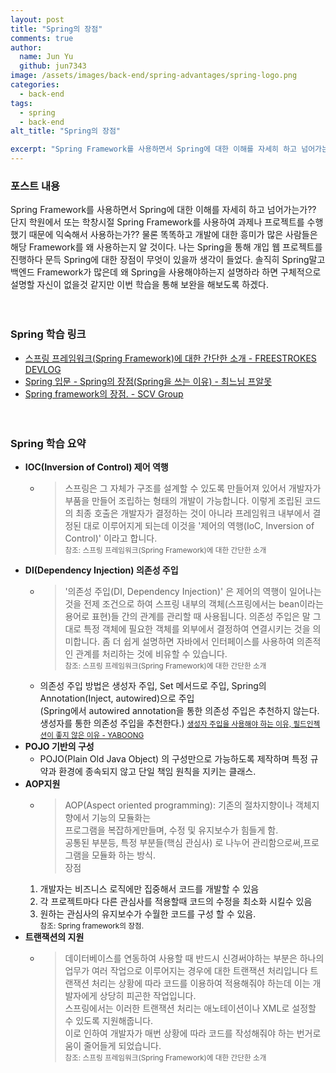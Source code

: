```yaml
---
layout: post
title: "Spring의 장점"
comments: true
author:
  name: Jun Yu
  github: jun7343
image: /assets/images/back-end/spring-advantages/spring-logo.png
categories: 
  - back-end
tags: 
  - spring
  - back-end
alt_title: "Spring의 장점"

excerpt: "Spring Framework를 사용하면서 Spring에 대한 이해를 자세히 하고 넘어가는가?? 단지 학원에서 또는 학창시절 Spring Framework를 사용하여 과제나 프로젝트를 수행했기 때문에 익숙해서 사용하는가?? 물론 똑똑하고 개발에 대한 흥미가 많은 사람들은 해당 Framework를 왜 사용하는지 알 것이다. 나는 Spring을 통해 개입 웹 프로젝트를 진행하다 문득 Spring에 대한 장점이 무엇이 있을까 생각이 들었다. 솔직히 Spring말고 백엔드 Framework가 많은데 왜 Spring을 사용해야하는지 설명하라 하면 구체적으로 설명할 자신이 없을것 같지만 이번 학습을 통해 보완을 해보도록 하겠다."
---
```


### 포스트 내용

Spring Framework를 사용하면서 Spring에 대한 이해를 자세히 하고 넘어가는가?? 단지 학원에서 또는 학창시절 Spring Framework를 사용하여 과제나 프로젝트를 수행했기 때문에 익숙해서 사용하는가?? 물론 똑똑하고 개발에 대한 흥미가 많은 사람들은 해당 Framework를 왜 사용하는지 알 것이다. 나는 Spring을 통해 개입 웹 프로젝트를 진행하다 문득 Spring에 대한 장점이 무엇이 있을까 생각이 들었다. 솔직히 Spring말고 백엔드 Framework가 많은데 왜 Spring을 사용해야하는지 설명하라 하면 구체적으로 설명할 자신이 없을것 같지만 이번 학습을 통해 보완을 해보도록 하겠다.    
<br><br>

### Spring 학습 링크

- [스프링 프레임워크(Spring Framework)에 대한 간단한 소개 - FREESTROKES DEVLOG](https://freestrokes.tistory.com/79)
- [Spring 입문 - Spring의 장점(Spring을 쓰는 이유) - 최느님 프알못](https://csw7432.tistory.com/entry/Spring-입문-Spring의-장점)
- [Spring framework의 장점. - SCV Group](https://scvgroup.tistory.com/61)    
<br><br>

### Spring 학습 요약


- **IOC(Inversion of Control) 제어 역행**
  - >스프링은 그 자체가 구조를 설계할 수 있도록 만들어져 있어서 개발자가 부품을 만들어 조립하는 형태의 개발이 가능합니다. 이렇게 조립된 코드의 최종 호출은 개발자가 결정하는 것이 아니라 프레임워크 내부에서 결정된 대로 이루어지게 되는데 이것을 '제어의 역행(IoC, Inversion of Control)' 이라고 합니다.    
  <small>참조: 스프링 프레임워크(Spring Framework)에 대한 간단한 소개</small>
- **DI(Dependency Injection) 의존성 주입**
  - >'의존성 주입(DI, Dependency Injection)' 은 제어의 역행이 일어나는 것을 전제 조건으로 하여 스프링 내부의 객체(스프링에서는 bean이라는 용어로 표현)들 간의 관계를 관리할 때 사용됩니다. 의존성 주입은 말 그대로 특정 객체에 필요한 객체를 외부에서 결정하여 연결시키는 것을 의미합니다. 좀 더 쉽게 설명하면 자바에서 인터페이스를 사용하여 의존적인 관계를 처리하는 것에 비유할 수 있습니다.    
  <small>참조: 스프링 프레임워크(Spring Framework)에 대한 간단한 소개</small>
  - 의존성 주입 방법은 생성자 주입, Set 메서드로 주입, Spring의 Annotation(Inject, autowired)으로 주입    
  (Spring에서 autowired annotation을 통한 의존성 주입은 추천하지 않는다. 생성자를 통한 의존성 주입을 추천한다.) <small>[생성자 주입을 사용해야 하는 이유, 필드인젝션이 좋지 않은 이유 - YABOONG](https://yaboong.github.io/spring/2019/08/29/why-field-injection-is-bad/)</small>
- **POJO 기반의 구성**
  - POJO(Plain Old Java Object) 의 구성만으로 가능하도록 제작하며 특정 규약과 환경에 종속되지 않고 단일 책임 원칙을 지키는 클래스.
- **AOP지원**
  - >AOP(Aspect oriented programming): 기존의 절차지향이나 객체지향에서 기능의 모듈화는    
  프로그램을 복잡하게만들며, 수정 및 유지보수가 힘들게 함.    
  공통된 부분등, 특정 부분들(핵심 관심사) 로 나누어 관리함으로써,프로그램을 모듈화 하는 방식.    
  장점    
  1) 개발자는 비즈니스 로직에만 집중해서 코드를 개발할 수 있음    
  2) 각 프로젝트마다 다른 관심사를 적용할때 코드의 수정을 최소화 시킬수 있음    
  3) 원하는 관심사의 유지보수가 수월한 코드를 구성 할 수 있음.    
  <small>참조: Spring framework의 장점.</small>
- **트랜잭션의 지원**
  - >데이터베이스를 연동하여 사용할 때 반드시 신경써야하는 부분은 하나의 업무가 여러 작업으로 이루어지는 경우에 대한 트랜잭션 처리입니다
  트랜잭션 처리는 상황에 따라 코드를 이용하여 적용해줘야 하는데 이는 개발자에게 상당히 피곤한 작업입니다.    
  스프링에서는 이러한 트랜잭션 처리는 애노테이션이나 XML로 설정할 수 있도록 지원해줍니다.    
  이로 인하여 개발자가 매번 상황에 따라 코드를 작성해줘야 하는 번거로움이 줄어들게 되었습니다.    
  <small>참조: 스프링 프레임워크(Spring Framework)에 대한 간단한 소개</small>

